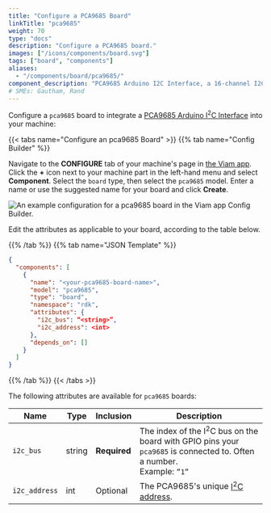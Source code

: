 ```yaml
---
title: "Configure a PCA9685 Board"
linkTitle: "pca9685"
weight: 70
type: "docs"
description: "Configure a PCA9685 board."
images: ["/icons/components/board.svg"]
tags: ["board", "components"]
aliases:
  - "/components/board/pca9685/"
component_description: "PCA9685 Arduino I2C Interface, a 16-channel I2C PWM/servo driver peripheral."
# SMEs: Gautham, Rand
---
```


Configure a `pca9685` board to integrate a [PCA9685 Arduino I<sup>2</sup>C Interface](https://www.adafruit.com/product/815) into your machine:

{{< tabs name="Configure an pca9685 Board" >}}
{{% tab name="Config Builder" %}}

Navigate to the **CONFIGURE** tab of your machine's page in [the Viam app](https://app.viam.com).
Click the **+** icon next to your machine part in the left-hand menu and select **Component**.
Select the `board` type, then select the `pca9685` model.
Enter a name or use the suggested name for your board and click **Create**.

![An example configuration for a pca9685 board in the Viam app Config Builder.](/components/board/pca9685-ui-config.png)

Edit the attributes as applicable to your board, according to the table below.

{{% /tab %}}
{{% tab name="JSON Template" %}}

```json {class="line-numbers linkable-line-numbers"}
{
  "components": [
    {
      "name": "<your-pca9685-board-name>",
      "model": "pca9685",
      "type": "board",
      "namespace": "rdk",
      "attributes": {
        "i2c_bus": “<string>”,
        "i2c_address": <int>
      },
      "depends_on": []
    }
  ]
}
```

{{% /tab %}}
{{< /tabs >}}

The following attributes are available for `pca9685` boards:

<!-- prettier-ignore -->
| Name | Type | Inclusion | Description |
| ---- | ---- | --------- | ----------- |
| `i2c_bus` | string | **Required** | The index of the I<sup>2</sup>C bus on the board with GPIO pins your `pca9685` is connected to. Often a number. <br> Example: `”1”` |
| `i2c_address` | int | Optional | The PCA9685's unique [I<sup>2</sup>C address](https://learn.adafruit.com/i2c-addresses/overview). |
